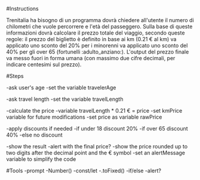 #Instructions

Trenitalia ha bisogno di un programma dovrà chiedere all'utente il numero di chilometri che vuole percorrere e l'età del passeggero.
Sulla base di queste informazioni dovrà calcolare il prezzo totale del viaggio, secondo queste regole:
il prezzo del biglietto è definito in base ai km (0.21 € al km)
va applicato uno sconto del 20% per i minorenni
va applicato uno sconto del 40% per gli over 65 (fortunelli :adulto_anziano:).
L'output del prezzo finale va messo fuori in forma umana (con massimo due cifre decimali, per indicare centesimi sul prezzo).


#Steps

-ask user's age
    -set the variable travelerAge

-ask travel length
    -set the variable travelLength

-calculate the price
    -variable travelLength * 0.21 € = price
        -set kmPrice variable for future modifications
        -set price as variable rawPrice

-apply discounts if needed
    -if under 18 discount 20%
    -if over 65 discount 40%
    -else no discount

-show the result
    -alert with the final price?
        -show the price rounded up to two digits after the decimal point and the € symbol
            -set an alertMessage variable to simplify the code

#Tools
-prompt
-Number()
-const/let
-.toFixed()
-if/else
-alert?
